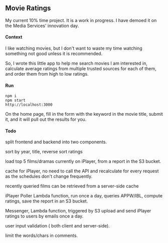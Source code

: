 ## Movie Ratings
My current 10% time project. It is a work in progress. I have demoed it on the Media Services' innovation day.

#### Context
I like watching movies, but I don't want to waste my time watching something not good unless it is recommended.

So, I wrote this little app to help me search movies I am interested in, calculate average ratings from multiple trusted sources for each of them, and order them from high to low ratings.

#### Run
```
npm i
npm start
http://localhost:3000
```

On the home page, fill in the form with the keyword in the movie title, submit it, and it will pull out the results for you.


#### Todo

split frontend and backend into two components.

sort by year, title, reverse sort ratings

load top 5 films/dramas currently on iPlayer, from a report in the S3 bucket.

cache for iPlayer, no need to call the API and recalculate for every request as the schedules don't change frequently.

recently queried films can be retrieved from a server-side cache

iPlayer Poller Lambda function,  run once a day, queries APPW/IBL, compute ratings, save the report in an S3 bucket.

Messenger, Lambda function, triggered by S3 upload and send iPlayer ratings to users by emails once a day.

user input validation ( both client and server-side). 

limit the words/chars in comments.
